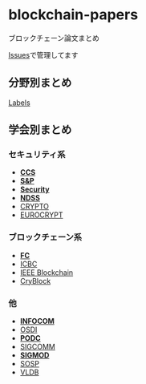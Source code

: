 # blockchain-papers

ブロックチェーン論文まとめ

[Issues](https://github.com/minaminao/blockchain-papers/issues?q=is%3Aissue+is%3Aopen+sort%3Aupdated-desc)で管理してます

## 分野別まとめ
[Labels](https://github.com/minaminao/blockchain-papers/labels)

## 学会別まとめ

### セキュリティ系
- **[CCS](https://github.com/minaminao/blockchain-papers/projects/1)**
- **[S&P](https://github.com/minaminao/blockchain-papers/projects/2)**
- **[Security](https://github.com/minaminao/blockchain-papers/projects/4)**
- **[NDSS](https://github.com/minaminao/blockchain-papers/projects/3)**
- [CRYPTO](https://github.com/minaminao/blockchain-papers/issues?q=is%3Aissue+is%3Aopen+sort%3Aupdated-desc+CRYPTO)
- [EUROCRYPT](https://github.com/minaminao/blockchain-papers/issues?q=is%3Aissue+is%3Aopen+sort%3Aupdated-desc+EUROCRYPT)

### ブロックチェーン系
- **[FC](https://github.com/minaminao/blockchain-papers/projects/5)**
- [ICBC](https://github.com/minaminao/blockchain-papers/issues?q=is%3Aissue+is%3Aopen+sort%3Aupdated-desc+ICBC)
- [IEEE Blockchain](https://github.com/minaminao/blockchain-papers/issues?q=is%3Aissue+is%3Aopen+sort%3Aupdated-desc+IEEE+Blockchain)
- [CryBlock](https://github.com/minaminao/blockchain-papers/issues?q=is%3Aissue+is%3Aopen+sort%3Aupdated-desc+CryBlock)

### 他
- **[INFOCOM](https://github.com/minaminao/blockchain-papers/projects/7)**
- [OSDI](https://github.com/minaminao/blockchain-papers/issues?q=is%3Aissue+is%3Aopen+sort%3Aupdated-desc+OSDI)
- **[PODC](https://github.com/minaminao/blockchain-papers/projects/8)**
- [SIGCOMM](https://github.com/minaminao/blockchain-papers/issues?q=is%3Aissue+is%3Aopen+sort%3Aupdated-desc+SIGCOMM)
- **[SIGMOD](https://github.com/minaminao/blockchain-papers/projects/6)**
- [SOSP](https://github.com/minaminao/blockchain-papers/issues?q=is%3Aissue+is%3Aopen+sort%3Aupdated-desc+SOSP)
- [VLDB](https://github.com/minaminao/blockchain-papers/issues?q=is%3Aissue+is%3Aopen+sort%3Aupdated-desc+VLDB)
